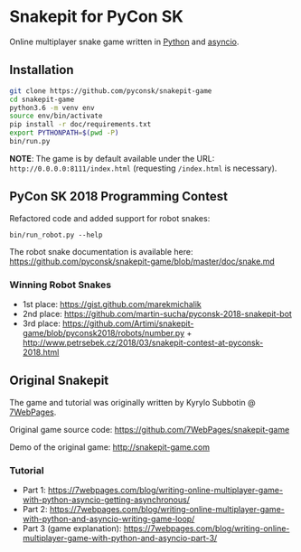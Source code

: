 # Snakepit for PyCon SK

Online multiplayer snake game written in [Python](https://www.python.org/) and [asyncio](https://docs.python.org/3/library/asyncio.html).

## Installation

```bash
git clone https://github.com/pyconsk/snakepit-game
cd snakepit-game
python3.6 -m venv env
source env/bin/activate
pip install -r doc/requirements.txt
export PYTHONPATH=$(pwd -P)
bin/run.py
```

**NOTE**: The game is by default available under the URL: `http://0.0.0.0:8111/index.html` (requesting `/index.html` is necessary).


## PyCon SK 2018 Programming Contest

Refactored code and added support for robot snakes:

    bin/run_robot.py --help

The robot snake documentation is available here: https://github.com/pyconsk/snakepit-game/blob/master/doc/snake.md

### Winning Robot Snakes

- 1st place: https://gist.github.com/marekmichalik
- 2nd place: https://github.com/martin-sucha/pyconsk-2018-snakepit-bot
- 3rd place: https://github.com/Artimi/snakepit-game/blob/pyconsk2018/robots/number.py + http://www.petrsebek.cz/2018/03/snakepit-contest-at-pyconsk-2018.html


## Original Snakepit

The game and tutorial was originally written by Kyrylo Subbotin @ [7WebPages](https://7webpages.com/).

Original game source code: https://github.com/7WebPages/snakepit-game

Demo of the original game: http://snakepit-game.com

### Tutorial

- Part 1: https://7webpages.com/blog/writing-online-multiplayer-game-with-python-asyncio-getting-asynchronous/
- Part 2: https://7webpages.com/blog/writing-online-multiplayer-game-with-python-and-asyncio-writing-game-loop/
- Part 3 (game explanation): https://7webpages.com/blog/writing-online-multiplayer-game-with-python-and-asyncio-part-3/
